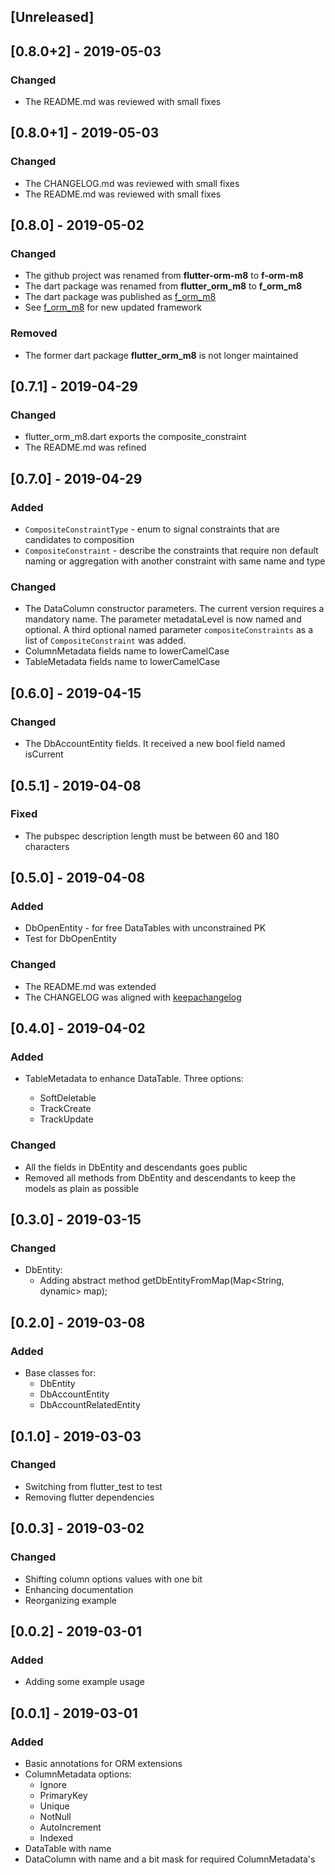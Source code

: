## [Unreleased]

## [0.8.0+2] - 2019-05-03

### Changed

* The README.md was reviewed with small fixes

## [0.8.0+1] - 2019-05-03

### Changed

* The CHANGELOG.md was reviewed with small fixes
* The README.md was reviewed with small fixes

## [0.8.0] - 2019-05-02

### Changed

* The github project was renamed from **flutter-orm-m8** to **f-orm-m8**
* The dart package was renamed from **flutter_orm_m8** to **f_orm_m8**
* The dart package was published as [f_orm_m8](http://pub.dartlang.org/packages/f_orm_m8)
* See [f_orm_m8](http://pub.dartlang.org/packages/f_orm_m8) for new updated framework

### Removed

* The former dart package  **flutter_orm_m8** is not longer maintained

## [0.7.1] - 2019-04-29

### Changed

* flutter_orm_m8.dart exports the composite_constraint
* The README.md was refined

## [0.7.0] - 2019-04-29

### Added

* `CompositeConstraintType` - enum to signal constraints that are candidates to composition
* `CompositeConstraint` -  describe the constraints that require non default naming or aggregation with another constraint with same name and type

### Changed

* The DataColumn constructor parameters. The current version
  requires a mandatory name. The parameter metadataLevel is now named and optional. A third optional named parameter `compositeConstraints` as a list of `CompositeConstraint` was added.
* ColumnMetadata fields name to lowerCamelCase
* TableMetadata fields name to lowerCamelCase

## [0.6.0] - 2019-04-15

### Changed

* The DbAccountEntity fields. It received a new bool field named isCurrent

## [0.5.1] - 2019-04-08

### Fixed

* The pubspec description length must be between 60 and 180 characters

## [0.5.0] - 2019-04-08

### Added

* DbOpenEntity - for free DataTables with unconstrained PK
* Test for DbOpenEntity

### Changed

* The README.md was extended
* The CHANGELOG was aligned with [keepachangelog](https://keepachangelog.com/en/1.0.0/)

## [0.4.0] - 2019-04-02

### Added

* TableMetadata to enhance DataTable. Three options:

    - SoftDeletable
    - TrackCreate
    - TrackUpdate

### Changed

* All the fields in DbEntity and descendants goes public
* Removed all methods from DbEntity and descendants to keep the models as plain as possible


## [0.3.0] - 2019-03-15

### Changed

* DbEntity:
  * Adding abstract method getDbEntityFromMap(Map<String, dynamic> map);

## [0.2.0] - 2019-03-08

### Added

  * Base classes for:
    * DbEntity
    * DbAccountEntity
    * DbAccountRelatedEntity

## [0.1.0] - 2019-03-03

### Changed

  * Switching from flutter_test to test
  * Removing flutter dependencies

## [0.0.3] - 2019-03-02

### Changed

  * Shifting column options values with one bit
  * Enhancing documentation
  * Reorganizing example

## [0.0.2] - 2019-03-01

### Added
  
  * Adding some example usage

## [0.0.1] - 2019-03-01

### Added

  * Basic annotations for ORM extensions
  * ColumnMetadata options:
    - Ignore
    - PrimaryKey
    - Unique
    - NotNull
    - AutoIncrement
    - Indexed
  * DataTable with name
  * DataColumn with name and a bit mask for required ColumnMetadata's
